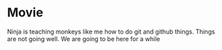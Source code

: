 # Movie
Ninja is teaching monkeys like me how to do git and github things. Things are not going well. We are going to be here for a while
